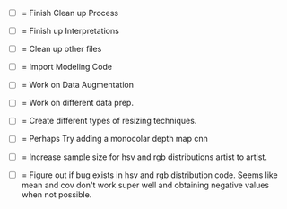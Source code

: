* [ ] = Finish Clean up Process
* [ ] = Finish up Interpretations

* [ ] = Clean up other files
* [ ] = Import Modeling Code

* [ ] = Work on Data Augmentation
* [ ] = Work on different data prep.

* [ ] = Create different types of resizing techniques.
* [ ] = Perhaps Try adding a monocolar depth map cnn
* [ ] = Increase sample size for hsv and rgb distributions artist to artist.
* [ ] = Figure out if bug exists in hsv and rgb distribution code. Seems like mean and cov don't work super well and obtaining negative values when not possible. 
